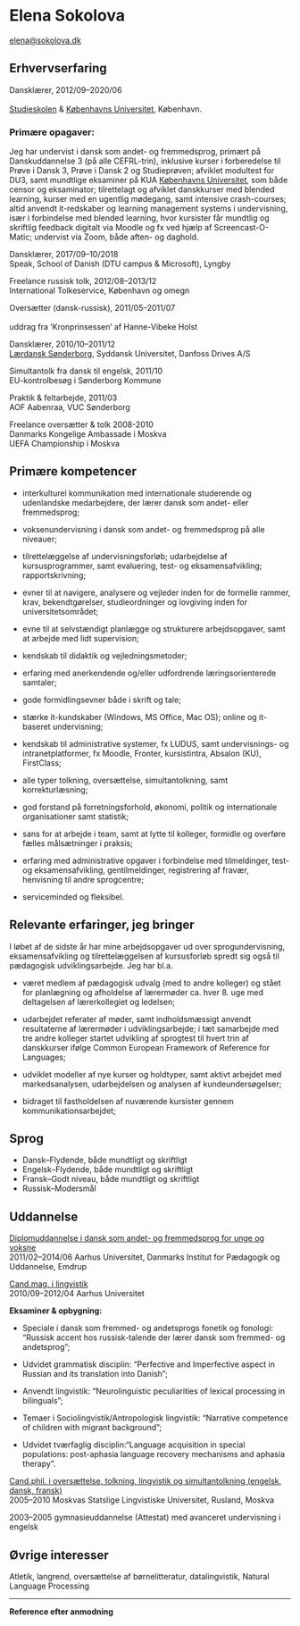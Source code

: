 # Elena Sokolova
[elena@sokolova.dk](mailto:elena@sokolova.dk)<br/>

## Erhvervserfaring
Dansklærer, 2012/09–2020/06	<br>		
[Studieskolen](http://www.studieskolen.dk/) & [Københavns Universitet](http://nors.ku.dk/english/education/danish_courses/), København. 

### Primære opagaver: 
Jeg har undervist i dansk som andet- og fremmedsprog, primært på Danskuddannelse 3 (på alle CEFRL-trin), inklusive kurser i forberedelse til Prøve i Dansk 3, Prøve i Dansk 2 og Studieprøven; afviklet modultest for DU3, samt mundtlige eksaminer på KUA [Københavns Universitet](http://nors.ku.dk/english/education/danish_courses/), som både censor og eksaminator; tilrettelagt og afviklet danskkurser med blended learning, kurser med en ugentlig mødegang, samt intensive crash-courses; altid anvendt it-redskaber og learning management systems i undervisning, især i forbindelse med blended learning, hvor kursister får mundtlig og skriftlig feedback digitalt via Moodle og fx ved hjælp af Screencast-O-Matic; undervist via Zoom, både aften- og daghold. 

Dansklærer, 2017/09–10/2018 <br/>
Speak, School of Danish (DTU campus & Microsoft), Lyngby

Freelance russisk tolk, 2012/08–2013/12<br/> 
International Tolkeservice, København og omegn

Oversætter (dansk-russisk), 2011/05–2011/07<br/>	
uddrag fra ‘Kronprinsessen’ af Hanne-Vibeke Holst

Dansklærer, 2010/10–2011/12<br/>
[Lærdansk Sønderborg](http://laerdansk.dk/en/schools/soenderborg), Syddansk Universitet, Danfoss Drives A/S

Simultantolk fra dansk til engelsk, 2011/10<br/>
EU-kontrolbesøg i Sønderborg Kommune

Praktik & feltarbejde, 2011/03<br/>
AOF Aabenraa, VUC Sønderborg 

Freelance oversætter & tolk 2008-2010<br/>
Danmarks Kongelige Ambassade i Moskva<br/>
UEFA Championship i Moskva

## Primære kompetencer

* interkulturel kommunikation med internationale studerende og udenlandske medarbejdere, der lærer dansk som andet- eller fremmedsprog; 

* voksenundervisning i dansk som andet- og fremmedsprog på alle niveauer;

* tilrettelæggelse af undervisningsforløb; udarbejdelse af kursusprogrammer, samt evaluering, test- og eksamensafvikling; rapportskrivning;

* evner til at navigere, analysere og vejleder inden for de formelle rammer, krav, bekendtgørelser, studieordninger og lovgiving inden for universitetsområdet;

* evne til at selvstændigt planlægge og strukturere arbejdsopgaver, samt at arbejde med lidt supervision;

* kendskab til didaktik og vejledningsmetoder;

* erfaring med anerkendende og/eller udfordrende læringsorienterede samtaler;

* gode formidlingsevner både i skrift og tale;

* stærke it-kundskaber (Windows, MS Office, Mac OS); online og it-baseret undervisning; 

* kendskab til administrative systemer, fx LUDUS, samt undervisnings- og intranetplatformer, fx Moodle, Fronter, kursistintra, Absalon (KU), FirstClass;

* alle typer tolkning, oversættelse, simultantolkning, samt korrekturlæsning; 

* god forstand på forretningsforhold, økonomi, politik og internationale organisationer samt statistik;

* sans for at arbejde i team, samt at lytte til kolleger, formidle og overføre fælles målsætninger i praksis;

* erfaring med administrative opgaver i forbindelse med tilmeldinger, test- og eksamensafvikling, gentilmeldinger, registrering af fravær, henvisning til andre sprogcentre; 

* serviceminded og fleksibel.

## Relevante erfaringer, jeg bringer

I løbet af de sidste år har mine arbejdsopgaver ud over sprogundervisning, eksamensafvikling og tilrettelæggelsen af kursusforløb spredt sig også til pædagogisk udviklingsarbejde. Jeg har bl.a.

* været medlem af pædagogisk udvalg (med to andre kolleger) og stået for planlægning og afholdelse af lærermøder ca. hver 8. uge med deltagelsen af lærerkollegiet og ledelsen; 

* udarbejdet referater af møder, samt indholdsmæssigt anvendt resultaterne af lærermøder i udviklingsarbejde;
i tæt samarbejde med tre andre kolleger startet udvikling af sprogtest til hvert trin af danskkurser ifølge Common European Framework of Reference for Languages;

* udviklet modeller af nye kurser og holdtyper, samt aktivt arbejdet med markedsanalysen, udarbejdelsen og analysen af kundeundersøgelser;
 
* bidraget til fastholdelsen af nuværende kursister gennem kommunikationsarbejdet;

## Sprog

* Dansk–Flydende, både mundtligt og skriftligt
* Engelsk–Flydende, både mundtligt og skriftligt 
* Fransk–Godt niveau, både mundtligt og skriftligt
* Russisk–Modersmål

## Uddannelse
[Diplomuddannelse i dansk som andet- og fremmedsprog for unge og voksne](http://edu.au.dk/uddannelse/kurserogefteruddannelse/dansksomandetsprog/)<br/>
2011/02–2014/06 Aarhus Universitet, Danmarks Institut for Pædagogik og Uddannelse, Emdrup

[Cand.mag. i lingvistik](http://kandidat.au.dk/lingvistik/)<br/>
2010/09–2012/04 Aarhus Universitet

**Eksaminer & opbygning:**

* Speciale i dansk som fremmed- og andetsprogs fonetik og fonologi: “Russisk accent hos russisk-talende der lærer dansk som fremmed- og andetsprog”;

* Udvidet grammatisk disciplin: “Perfective and Imperfective aspect in Russian and its translation into Danish”;

* Anvendt lingvistik: “Neurolinguistic peculiarities of lexical processing in bilinguals”;

* Temaer i Sociolingvistik/Antropologisk lingvistik: “Narrative competence of children with migrant background”;

* Udvidet tværfaglig disciplin:“Language acquisition in special populations: post-aphasia language recovery mechanisms and aphasia therapy”.

[Cand.phil. i oversættelse, tolkning, lingvistik og simultantolkning
(engelsk, dansk, fransk)](https://www.linguanet.ru/en/studies/programmes-courses/masters/linguistics-45-04-02-translation-and-interpreting-studies/)<br/>
2005–2010 Moskvas Statslige Lingvistiske Universitet, Rusland, Moskva


2003–2005 		gymnasieuddannelse (Attestat) med avanceret undervisning i engelsk

## Øvrige interesser

Atletik, langrend, oversættelse af børnelitteratur, datalingvistik, Natural Language Processing

* * *

**Reference efter anmodning**




